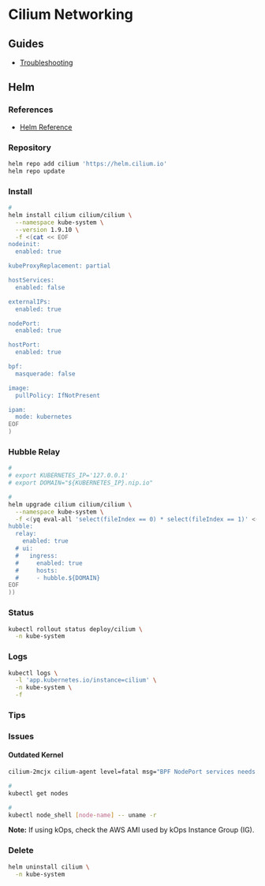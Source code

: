 # Cilium Networking

## Guides

- [Troubleshooting](https://docs.cilium.io/en/v1.9/operations/troubleshooting/)

## Helm

### References

- [Helm Reference](https://docs.cilium.io/en/stable/helm-reference/)

### Repository

```sh
helm repo add cilium 'https://helm.cilium.io'
helm repo update
```

### Install

```sh
#
helm install cilium cilium/cilium \
  --namespace kube-system \
  --version 1.9.10 \
  -f <(cat << EOF
nodeinit:
  enabled: true

kubeProxyReplacement: partial

hostServices:
  enabled: false

externalIPs:
  enabled: true

nodePort:
  enabled: true

hostPort:
  enabled: true

bpf:
  masquerade: false

image:
  pullPolicy: IfNotPresent

ipam:
  mode: kubernetes
EOF
)
```

### Hubble Relay

```sh
#
# export KUBERNETES_IP='127.0.0.1'
# export DOMAIN="${KUBERNETES_IP}.nip.io"

#
helm upgrade cilium cilium/cilium \
  --namespace kube-system \
  -f <(yq eval-all 'select(fileIndex == 0) * select(fileIndex == 1)' <(helm get values cilium -o yaml --namespace kube-system) <(cat << \EOF
hubble:
  relay:
    enabled: true
  # ui:
  #   ingress:
  #     enabled: true
  #     hosts:
  #     - hubble.${DOMAIN}
EOF
))
```

### Status

```sh
kubectl rollout status deploy/cilium \
  -n kube-system
```

### Logs

```sh
kubectl logs \
  -l 'app.kubernetes.io/instance=cilium' \
  -n kube-system \
  -f
```

### Tips

<!-- #### Policy Trace

```sh
kubectl exec "$NODE1_CILIUM_POD" \
  -n kube-system \
    -- cilium policy trace \
      --src-identity 6 \
      --dst-identity 9560 \
      --dport 8053/UDP
``` -->

### Issues

#### Outdated Kernel

```sh
cilium-2mcjx cilium-agent level=fatal msg="BPF NodePort services needs kernel 4.17.0 or newer." subsys=daemon
```

```sh
#
kubectl get nodes

#
kubectl node_shell [node-name] -- uname -r
```

**Note:** If using kOps, check the AWS AMI used by kOps Instance Group (IG).

### Delete

```sh
helm uninstall cilium \
  -n kube-system
```
